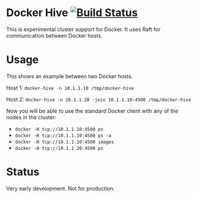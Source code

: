 # Docker Hive [![Build Status](https://drone.io/github.com/ehazlett/docker-hive/status.png)](https://drone.io/github.com/ehazlett/docker-hive/latest)
This is experimental cluster support for Docker.  It uses Raft for communication between Docker hosts.

# Usage
This shows an example between two Docker hosts.

Host 1:
`docker-hive -n 10.1.1.10 /tmp/docker-hive`

Host 2:
`docker-hive -n 10.1.1.20 -join 10.1.1.10:4500 /tmp/docker-hive`

Now you will be able to use the standard Docker client with any of the nodes in the cluster:

* `docker -H tcp://10.1.1.10:4500 ps`
* `docker -H tcp://10.1.1.10:4500 ps -a`
* `docker -H tcp://10.1.1.10:4500 images`
* `docker -H tcp://10.1.1.20:4500 ps`

# Status
Very early development.  Not for production.
